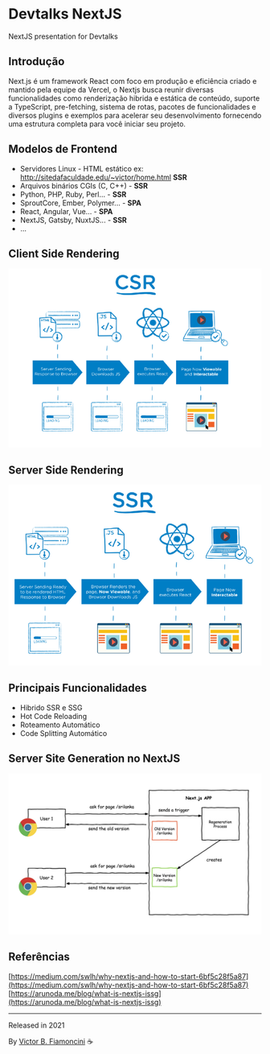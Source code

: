 # Devtalks NextJS

NextJS presentation for Devtalks

## Introdução

Next.js é um framework React com foco em produção e eficiência criado e mantido pela equipe da Vercel, o Nextjs busca reunir diversas funcionalidades como renderização hibrida e estática de conteúdo, suporte a TypeScript, pre-fetching, sistema de rotas, pacotes de funcionalidades e diversos plugins e exemplos para acelerar seu desenvolvimento fornecendo uma estrutura completa para você iniciar seu projeto.

## Modelos de Frontend

- Servidores Linux - HTML estático ex: <http://sitedafaculdade.edu/~victor/home.html> **SSR**
- Arquivos binários CGIs (C, C++) - **SSR**
- Python, PHP, Ruby, Perl... - **SSR**
- SproutCore, Ember, Polymer... - **SPA**
- React, Angular, Vue... - **SPA**
- NextJS, Gatsby, NuxtJS... - **SSR**
- ...

## Client Side Rendering

![alt](./.github/csr.png)

## Server Side Rendering

![alt](./.github/ssr.png)

## Principais Funcionalidades

- Hibrido SSR e SSG
- Hot Code Reloading
- Roteamento Automático
- Code Splitting Automático

## Server Site Generation no NextJS

![alt](./.github/ssg.png)

## Referências

[https://medium.com/swlh/why-nextjs-and-how-to-start-6bf5c28f5a87](https://medium.com/swlh/why-nextjs-and-how-to-start-6bf5c28f5a87)
[https://arunoda.me/blog/what-is-nextjs-issg](https://arunoda.me/blog/what-is-nextjs-issg)

----------
Released in 2021

By [Victor B. Fiamoncini](https://github.com/Victor-Fiamoncini) ☕️
